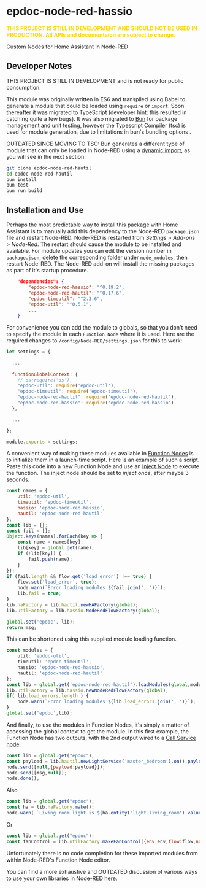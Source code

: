 # epdoc-node-red-hassio

<span style="color:gold">**THIS PROJECT IS STILL IN DEVELOPMENT AND SHOULD NOT BE USED IN PRODUCTION. 
All APIs and documentaion are subject to change.**</span>

Custom Nodes for Home Assistant in Node-RED

## Developer Notes

THIS PROJECT IS STILL IN DEVELOPMENT and is not ready for public consumption.

This module was originally written in ES6 and transpiled using Babel to generate
a module that could be loaded using `require` or `import`. Soon thereafter it
was migrated to TypeScript (developer hint: this resulted in catching quite a
few bugs). It was also migrated to [Bun](https://bun.sh/) for package management
and unit testing, however the Typescript Compiler (tsc) is used for module
generation, due to limitations in bun's bundling options . 

OUTDATED SINCE MOVING TO TSC: Bun generates a different type of module that can only be loaded in
Node-RED using a [dynamic
import](https://developer.mozilla.org/en-US/docs/Web/JavaScript/Reference/Operators/import),
as you will see in the next section.

```bash
git clone epdoc-node-red-hautil
cd epdoc-node-red-hautil
bun install
bun test
bun run build
```

## Installation and Use

Perhaps the most predictable way to install this package with Home Assistant is
to manually add this dependency to the Node-RED `package.json` file and restart
Node-RED. Node-RED is restarted from _Settings > Add-ons > Node-Red_. The
restart should cause the module to be installed and available. For module
updates you can edit the version number in `package.json`, delete the
corresponding folder under `node_modules`, then restart Node-RED. The Node-RED
add-on will install the missing packages as part of it's startup procedure.

```json
    "dependencies": {
        "epdoc-node-red-hassio": "^0.19.2",
        "epdoc-node-red-hautil": "^0.17.6",
        "epdoc-timeutil": "^2.3.6",
        "epdoc-util": "^0.5.1",
        ...
    }    
```

For convenience you can add the module to globals, so that you don't need
to specify the module in each `Function Node` where it is used.  Here are the
required changes to `/config/Node-RED/settings.json` for this to work:

```js
let settings = {

  ...
  
  functionGlobalContext: {
    // os:require('os'),
    "epdoc-util": require('epdoc-util'),
    "epdoc-timeutil": require('epdoc-timeutil'),
    "epdoc-node-red-hautil": require('epdoc-node-red-hautil'),
    "epdoc-node-red-hassio": require('epdoc-node-red-hassio')
  },

  ...

};

module.exports = settings;
```

A convenient way of making these modules available in [Function
Nodes](https://nodered.org/docs/user-guide/writing-functions) is to initialize
them in a launch-time script. Here is an example of such a script. Paste this
code into a new Function Node and use an [Inject
Node](https://nodered.org/docs/user-guide/nodes#inject) to execute the function.
The inject node should be set to _inject once_, after maybe 3 seconds.


```javascript
const names = {
    util: 'epdoc-util',
    timeutil: 'epdoc-timeutil',
    hassio: 'epdoc-node-red-hassio',
    hautil: 'epdoc-node-red-hautil'
};
const lib = {};
const fail = [];
Object.keys(names).forEach(key => {
    const name = names[key];
    lib[key] = global.get(name);
    if (!lib[key]) {
        fail.push(name);
    }
});
if (fail.length && flow.get('load_error') !== true) {
    flow.set('load_error', true);
    node.warn(`Error loading modules ${fail.join(', ')}`);
    lib.fail = true;
}
lib.haFactory = lib.hautil.newHAFactory(global);
lib.utilFactory = lib.hassio.NodeRedFlowFactory(global);

global.set('epdoc', lib);
return msg;
```

This can be shortened using this supplied module loading function.

```typescript
const modules = {
    util: 'epdoc-util',
    timeutil: 'epdoc-timeutil',
    hassio: 'epdoc-node-red-hassio',
    hautil: 'epdoc-node-red-hautil'
};
const lib = global.get('epdoc-node-red-hautil').loadModules(global,modules);
lib.utilFactory = lib.hassio.newNodeRedFlowFactory(global);
if( lib.load_errors.length ) {
    node.warn(`Error loading modules ${lib.load_errors.join(', ')}`);
}
global.set('epdoc',lib);
```

And finally, to use the modules in Function Nodes, it's simply a matter of
accessing the global context to get the module. In this first example, the
Function Node has two outputs, with the 2nd output wired to a [Call Service
node](https://zachowj.github.io/node-red-contrib-home-assistant-websocket/node/call-service.html).


```javascript
const lib = global.get("epdoc");
const payload = lib.hautil.newLightService('master_bedroom').on().payload();
node.send([null,{payload:payload}]);
node.send([msg,null]);
node.done();
```
Also
```javascript
const lib = global.get("epdoc");
const ha = lib.haFactory.make();
node.warn( `Living room light is ${ha.entity('light.living_room').value()}` );
```
Or
```javascript
const lib = global.get("epdoc");
const fanControl = lib.utilFactory.makeFanControl({env:env,flow:flow,node:node});
```

Unfortunately there is no code completion for these imported modules from within
Node-RED's Function Node editor.

You can find a more exhaustive and OUTDATED discussion of various ways to use your own
libraries in Node-RED [here](./NODE-RED.md).

